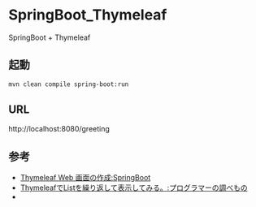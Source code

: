 # SpringBoot_Thymeleaf
SpringBoot + Thymeleaf

## 起動

``` bash
mvn clean compile spring-boot:run
```

## URL

http://localhost:8080/greeting

## 参考

- [Thymeleaf Web 画面の作成:SpringBoot](https://spring.pleiades.io/guides/gs/serving-web-content/)
- [ThymeleafでListを繰り返して表示してみる。:プログラマーの調べもの](https://programmers-investigation.hatenablog.com/entry/2017/01/07/213158)
- 